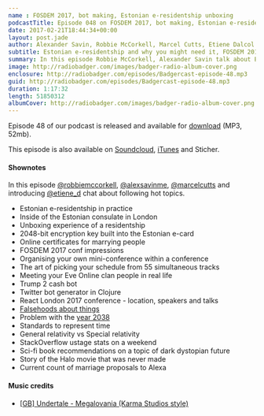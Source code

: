 ```yaml
---
name : FOSDEM 2017, bot making, Estonian e-residentship unboxing
podcastTitle: Episode 048 on FOSDEM 2017, bot making, Estonian e-residentship unboxing
date: 2017-02-21T18:44:34+00:00
layout: post.jade
author: Alexander Savin, Robbie McCorkell, Marcel Cutts, Etiene Dalcol
subtitle: Estonian e-residentship and why you might need it, FOSDEM 2017 conference impressions fresh from Brussels, how to organize your own conference, React London 2017 conf speakers announcement, Trump2cash, Twitter bot generator, awesome falsehoods StackOverflow on a weekend, sci-fi books recommendations, story of a Halo movie that was never made. More details and links with shownotes can be found on our site http://www.radiobadger.com
summary: In this episode Robbie McCorkell, Alexander Savin talk about Estonian e-residentship and why you might need it, FOSDEM 2017 conference impressions fresh from Brussels, how to organize your own conference, React London 2017 conf speakers announcement, Trump2cash, Twitter bot generator, awesome falsehoods StackOverflow on a weekend, sci-fi books recommendations, story of a Halo movie that was never made. More details and links with shownotes can be found on our site http://www.radiobadger.com This episode is once again recorded in a cozy shed next to the Old Street roundabout in London.
image: http://radiobadger.com/images/badger-radio-album-cover.png
enclosure: http://radiobadger.com/episodes/Badgercast-episode-48.mp3
guid: http://radiobadger.com/episodes/Badgercast-episode-48.mp3
duration: 1:17:32
length: 51850312
albumCover: http://radiobadger.com/images/badger-radio-album-cover.png
---
```


Episode 48 of our podcast is released and available for [download](http://radiobadger.com/episodes/Badgercast-episode-48.mp3) (MP3, 52mb).

This episode is also available on [Soundcloud](https://soundcloud.com/radiobadger/radio-badger-episode-048-fosdem-estonian-e-residentship-bot-making), [iTunes](https://itunes.apple.com/gb/podcast/radio-badger-tech-podcast/id918884643?mt=2) and Sticher.

#### Shownotes

In this episode [@robbiemccorkell](https://twitter.com/robbiemccorkell), [@alexsavinme](https://twitter.com/alexsavinme), [@marcelcutts](https://twitter.com/marcelcutts) and introducing [@etiene_d](https://twitter.com/etiene_d) chat about following hot topics.

* Estonian e-residentship in practice
* Inside of the Estonian consulate in London
* Unboxing experience of a residentship
* 2048-bit encryption key built into the Estonian e-card
* Online certificates for marrying people
* FOSDEM 2017 conf impressions
* Organising your own mini-conference within a conference
* The art of picking your schedule from 55 simultaneous tracks
* Meeting your Eve Online clan people in real life
* Trump 2 cash bot
* Twitter bot generator in Clojure
* React London 2017 conference - location, speakers and talks
* [Falsehoods about things](https://github.com/kdeldycke/awesome-falsehood)
* Problem with the [year 2038](https://en.wikipedia.org/wiki/Year_2038_problem)
* Standards to represent time
* General relativity vs Special relativity
* StackOverflow ustage stats on a weekend
* Sci-fi book recommendations on a topic of dark dystopian future
* Story of the Halo movie that was never made
* Current count of marriage proposals to Alexa


#### Music credits

* [[GB] Undertale - Megalovania (Karma Studios style)](https://soundcloud.com/deved-music/megalovania-ktb)
